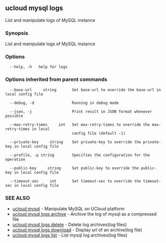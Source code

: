 ## ucloud mysql logs

List and manipulate logs of MySQL instance

### Synopsis

List and manipulate logs of MySQL instance

### Options

```
  --help, -h   help for logs 

```

### Options inherited from parent commands

```
  --base-url     string       Set base-url to override the base-url in local config file 

  --debug, -d                 Running in debug mode 

  --json, -j                  Print result in JSON format whenever possible 

  --max-retry-times     int   Set max-retry-times to override the max-retry-times in local
                              config file (default -1) 

  --private-key     string    Set private-key to override the private-key in local config file 

  --profile, -p string        Specifies the configuration for the operation 

  --public-key     string     Set public-key to override the public-key in local config file 

  --timeout-sec     int       Set timeout-sec to override the timeout-sec in local config file 

```

### SEE ALSO

* [ucloud mysql](developer/cli/cmd/ucloud/mysql)	 - Manipulate MySQL on UCloud platform
* [ucloud mysql logs archive](developer/cli/cmd/ucloud/mysql/logs/archive)	 - Archive the log of mysql as a compressed file
* [ucloud mysql logs delete](developer/cli/cmd/ucloud/mysql/logs/delete)	 - Delete log archives(log files)
* [ucloud mysql logs download](developer/cli/cmd/ucloud/mysql/logs/download)	 - Display url of an archive(log file)
* [ucloud mysql logs list](developer/cli/cmd/ucloud/mysql/logs/list)	 - List mysql log archives(log files)

